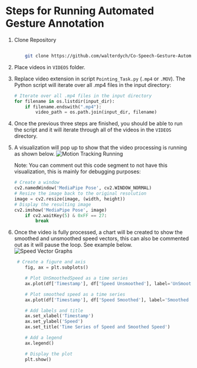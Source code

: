 # Steps for Running Automated Gesture Annotation

1. Clone Repository

    ```sh

        git clone https://github.com/walterdych/Co-Speech-Gesture-Automation

2. Place videos in `VIDEOS` folder.

3. Replace video extension in script `Pointing_Task.py` (`.mp4` or `.MOV`). The Python script will iterate over all .mp4 files in the input directory:

    ```python
    # Iterate over all .mp4 files in the input directory
    for filename in os.listdir(input_dir):
        if filename.endswith(".mp4"):
            video_path = os.path.join(input_dir, filename)
    ```

4. Once the previous three steps are finished, you should be able to run the script and it will iterate through all of the videos in the `VIDEOS` directory.

5. A visualization will pop up to show that the video processing is running as shown below.
    ![Motion Tracking Running](https://i.imgur.com/WNKhxoX.jpg)

    Note: You can comment out this code segment to not have this visualization, this is mainly for debugging purposes:

    ```python
    # Create a window
    cv2.namedWindow('MediaPipe Pose', cv2.WINDOW_NORMAL)
    # Resize the image back to the original resolution
    image = cv2.resize(image, (width, height))
    # Display the resulting image
    cv2.imshow('MediaPipe Pose', image)
        if cv2.waitKey(5) & 0xFF == 27:
            break
    ```

6. Once the video is fully processed, a chart will be created to show the smoothed and unsmoothed speed vectors, this can also be commented out as it will pause the loop. See example below.
    ![Speed Vector Graphs](https://i.imgur.com/hmth8H3.jpg)

    ```python
     # Create a figure and axis
        fig, ax = plt.subplots()

        # Plot UnSmoothedSpeed as a time series
        ax.plot(df['Timestamp'], df['Speed Unsmoothed'], label='UnSmoothed Speed', linestyle='solid')

        # Plot smoothed speed as a time series
        ax.plot(df['Timestamp'], df['Speed Smoothed'], label='Smoothed Speed', linestyle='solid')

        # Add labels and title
        ax.set_xlabel('Timestamp')
        ax.set_ylabel('Speed')
        ax.set_title('Time Series of Speed and Smoothed Speed')

        # Add a legend
        ax.legend()

        # Display the plot
        plt.show()
